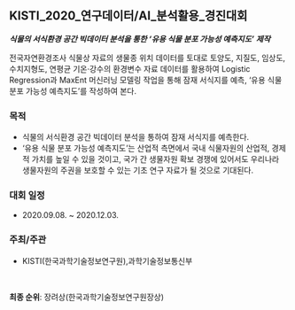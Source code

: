 ## KISTI_2020_연구데이터/AI_분석활용_경진대회

***식물의 서식환경 공간 빅데이터 분석을 통한 ‘유용 식물 분포 가능성 예측지도’ 제작***

전국자연환경조사 식물상 자료의 생물종 위치 데이터를 토대로 토양도, 지질도, 임상도, 수치지형도, 연평균 기온·강수의 환경변수 자료 데이터를 활용하여 Logistic Regression과 MaxEnt 머신러닝 모델링 작업을 통해 잠재 서식지를 예측, ‘유용 식물 분포 가능성 예측지도’를 작성하여 본다.

### 목적
- 식물의 서식환경 공간 빅데이터 분석을 통하여 잠재 서식지를 예측한다.
- ‘유용 식물 분포 가능성 예측지도’는 산업적 측면에서 국내 식물자원의 산업적, 경제적 가치를 높일 수 있을 것이고, 국가 간 생물자원 확보 경쟁에 있어서도 우리나라 생물자원의 주권을 보호할 수 있는 기초 연구 자료가 될 것으로 기대된다.

### 대회 일정
- 2020.09.08. ~ 2020.12.03.

### 주최/주관
- KISTI(한국과학기술정보연구원),과학기술정보통신부

<br>

**최종 순위**: 장려상(한국과학기술정보연구원장상) 
